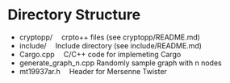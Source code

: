 # Directory Structure
* cryptopp/  crpto++ files (see cryptopp/README.md)
* include/  Include directory (see include/README.md)
* Cargo.cpp  C/C++ code for implemeting Cargo
* generate_graph_n.cpp Randomly sample graph with n nodes
* mt19937ar.h  Header for Mersenne Twister
